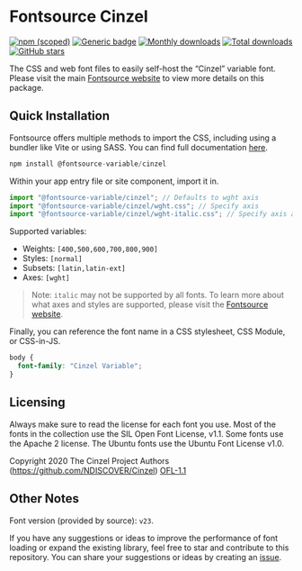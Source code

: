 # Fontsource Cinzel

[![npm (scoped)](https://img.shields.io/npm/v/@fontsource-variable/cinzel?color=brightgreen)](https://www.npmjs.com/package/@fontsource-variable/cinzel) [![Generic badge](https://img.shields.io/badge/fontsource-passing-brightgreen)](https://github.com/fontsource/fontsource) [![Monthly downloads](https://badgen.net/npm/dm/@fontsource-variable/cinzel)](https://github.com/fontsource/fontsource) [![Total downloads](https://badgen.net/npm/dt/@fontsource-variable/cinzel)](https://github.com/fontsource/fontsource) [![GitHub stars](https://img.shields.io/github/stars/fontsource/fontsource.svg?style=social&label=Star)](https://github.com/fontsource/fontsource/stargazers)

The CSS and web font files to easily self-host the “Cinzel” variable font. Please visit the main [Fontsource website](https://fontsource.org/fonts/cinzel) to view more details on this package.

## Quick Installation

Fontsource offers multiple methods to import the CSS, including using a bundler like Vite or using SASS. You can find full documentation [here](https://fontsource.org/docs/getting-started/introduction).

```javascript
npm install @fontsource-variable/cinzel
```

Within your app entry file or site component, import it in.

```javascript
import "@fontsource-variable/cinzel"; // Defaults to wght axis
import "@fontsource-variable/cinzel/wght.css"; // Specify axis
import "@fontsource-variable/cinzel/wght-italic.css"; // Specify axis and style
```

Supported variables:
- Weights: `[400,500,600,700,800,900]`
- Styles: `[normal]`
- Subsets: `[latin,latin-ext]`
- Axes: `[wght]`

> Note: `italic` may not be supported by all fonts. To learn more about what axes and styles are supported, please visit the [Fontsource website](https://fontsource.org/fonts/cinzel).

Finally, you can reference the font name in a CSS stylesheet, CSS Module, or CSS-in-JS.

```css
body {
  font-family: "Cinzel Variable";
}
```

## Licensing
Always make sure to read the license for each font you use. Most of the fonts in the collection use the SIL Open Font License, v1.1. Some fonts use the Apache 2 license. The Ubuntu fonts use the Ubuntu Font License v1.0.

Copyright 2020 The Cinzel Project Authors (https://github.com/NDISCOVER/Cinzel)
[OFL-1.1](https://openfontlicense.org)

## Other Notes
Font version (provided by source): `v23`.

If you have any suggestions or ideas to improve the performance of font loading or expand the existing library, feel free to star and contribute to this repository. You can share your suggestions or ideas by creating an [issue](https://github.com/fontsource/fontsource/issues).